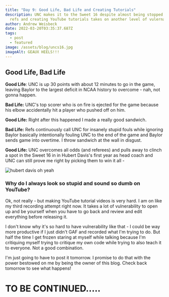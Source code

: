 ```yaml
---
title: "Day 9: Good Life, Bad Life and Creating Tutorials"
description: UNC makes it to the Sweet 16 despite almost being stopped by the
  refs and creating YouTube tutorials takes on another level of vulernability
author: Andrew Weisbeck
date: 2022-03-20T03:35:37.687Z
tags:
  - post
  - featured
image: /assets/blog/uncs16.jpg
imageAlt: GEAUX HEELS!!!
---
```

## Good Life, Bad Life  

**Good Life**: UNC is up 30 points with about 12 minutes to go in the game, leaving Baylor to the largest deficit in NCAA history to overcome - nah, not gonna happen.

**Bad Life:** UNC's top scorer who is on fire is ejected for the game because his elbow accidentally hit a player who pushed off on him.

**Good Life:** Right after this happened I made a really good sandwich.

**Bad Life:** Refs continuously call UNC for insanely stupid fouls while ignoring Baylor basically intentionally fouling UNC to the end of the game and Baylor sends game into overtime. I throw sandwich at the wall in disgust.

**Good Life:** UNC overcomes all odds (and referees) and pulls away to clinch a spot in the Sweet 16 in in Hubert Davis's first year as head coach and UNC can still prove me right by picking them to win it all - 

![hubert davis oh yeah ](/assets/blog/hubdavisohyeah.png "big win for unc")

### Why do I always look so stupid and sound so dumb on YouTube?

Ok, not really - but making YouTube tutorial videos is very hard. I am on like my third recording attempt right now. It takes a lot of vulnerability to open up and be yourself when you have to go back and review and edit everything before releasing it. 

I don't know why it's so hard to have vulnerability like that - I could be way more productive if I just didn't GAF and recorded what I'm trying to do. But half the time I get frozen staring at myself while talking because I'm critiquing myself trying to critique my own code while trying to also teach it to everyone. Not a good combination. 

I'm just going to have to post it tomorrow. I promise to do that with the power bestowed on me by being the owner of this blog. Check back tomorrow to see what happens!



# TO BE CONTINUED.....